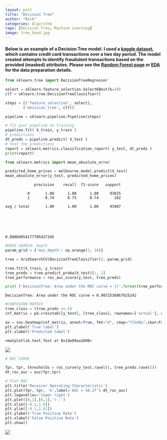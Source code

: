 ```yaml
---
layout: post
title: "Decision Tree"
author: "Rick"
categories: Algorithm
tags: [Decision Tree, Machine Learning]
image: tree_head.jpg
---
```


#### Below is an example of a Decision Tree model. I used a [kaggle dataset](https://www.kaggle.com/mlg-ulb/creditcardfraud/data), which contains credit card transactions over a two day period. The model created attempts to identify fraudulent transactions based on the provided (masked) attributes. Please see the [Random Forest page](https://rp4.github.io/algorithm/Random_Forest.html) or [EDA](https://rp4.github.io/algorithm/Exploratory-Data-Analysis.html) for the data preparation details.


```python
from sklearn.tree import DecisionTreeRegressor

select = sklearn.feature_selection.SelectKBest(k=10)
clf = sklearn.tree.DecisionTreeClassifier()

steps = [('feature_selection', select),
        ('decision_tree', clf)]

pipeline = sklearn.pipeline.Pipeline(steps)

# fit your pipeline on training
pipeline.fit( X_train, y_train )
# predictions
dt_preds = pipeline.predict( X_test )
# test the predictions
report = sklearn.metrics.classification_report( y_test, dt_preds )
print(report)

from sklearn.metrics import mean_absolute_error

predicted_home_prices = melbourne_model.predict(X_test)
mean_absolute_error(y_test, predicted_home_prices)
```

                 precision    recall  f1-score   support
    
              0       1.00      1.00      1.00     93825
              1       0.74      0.75      0.74       162
    
    avg / total       1.00      1.00      1.00     93987
    
    




    0.00084054177705427345




```python
#GRID SEARCH: Depth
param_grid = {'max_depth': np.arange(3, 10)}

tree = GridSearchCV(DecisionTreeClassifier(), param_grid)

tree.fit(X_train, y_train)
tree_preds = tree.predict_proba(X_test)[:, 1]
tree_performance = roc_auc_score(y_test, tree_preds)

print ('DecisionTree: Area under the ROC curve = {}'.format(tree_performance))
```

    DecisionTree: Area under the ROC curve = 0.9072536867625242
    


```python
#CONFUSION MATRIX
tree_class = (tree_preds >=.5)
cnf_matrix = pd.crosstab([y_test], [tree_class], rownames=['actual'], colnames=['tree_preds'])

ax = sns.heatmap(cnf_matrix, annot=True, fmt="d", cmap="YlGnBu",cbar=False)
plt.ylabel('True label')
plt.xlabel('Predicted label')
```




    <matplotlib.text.Text at 0x1de89aa2898>




<a href="https://github.com/rp4/rp4.github.io/blob/master/assets/img/DT_Files/Decision_tree_1.png"><img src="{{ site.github.url }}/assets/img/DT_Files/Decision_tree_1.png"></a>



```python
# ROC CURVE

fpr, tpr, thresholds = roc_curve(y_test.ravel(), tree_preds.ravel())
dt_roc_auc = auc(fpr,tpr)

# Plot ROC
plt.title('Receiver Operating Characteristic')
plt.plot(fpr, tpr, 'b',label='AUC = %0.2f'% dt_roc_auc)
plt.legend(loc='lower right')
plt.plot([0,1],[0,1],'r--')
plt.xlim([-0.1,1.0])
plt.ylim([-0.1,1.01])
plt.ylabel('True Positive Rate')
plt.xlabel('False Positive Rate')
plt.show()
```


<a href="https://github.com/rp4/rp4.github.io/blob/master/assets/img/DT_Files/Decision_tree_2.png"><img src="{{ site.github.url }}/assets/img/DT_Files/Decision_tree_2.png"></a>



```python

```
